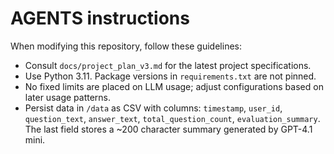 # AGENTS instructions

When modifying this repository, follow these guidelines:

- Consult `docs/project_plan_v3.md` for the latest project specifications.
- Use Python 3.11. Package versions in `requirements.txt` are not pinned.
- No fixed limits are placed on LLM usage; adjust configurations based on later usage patterns.
- Persist data in `/data` as CSV with columns: `timestamp`, `user_id`, `question_text`, `answer_text`, `total_question_count`, `evaluation_summary`. The last field stores a ~200 character summary generated by GPT-4.1 mini.
